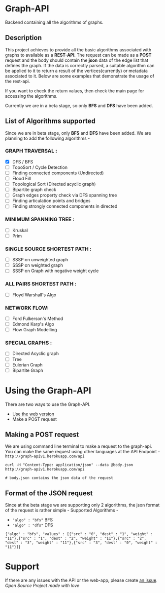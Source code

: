 # Graph-API
Backend containing all the algorithms of graphs.

## Description
This project achieves to provide all the basic algorithms associated with graphs to available as a **REST-API**. 
The request can be made as a **POST** request and the body should contain the **json** data of the edge list that defines
the graph. If the data is correctly parsed, a suitable algorithm can be applied to it to return a result of the 
vertices(currently) or metadata associated to it. Below are some examples that demonstrate the usage of the rest-api.

If you want to check the return values, then check the main page for accessing the algorithms.

Currently we are in a beta stage, so only **BFS** and **DFS** have been added. 

## List of Algorithms supported
 Since we are in beta stage, only **BFS** and **DFS** have been added. We are planning to add 
the following algorithms - 

### GRAPH TRAVERSAL :

- [x] DFS / BFS
- [ ] TopoSort / Cycle Detection
- [ ] Finding connected components (Undirected)
- [ ] Flood Fill
- [ ] Topological Sort (Directed acyclic graph)
- [ ] Bipartite graph check
- [ ] Graph edges property check via DFS spanning tree
- [ ] Finding articulation points and bridges
- [ ] Finding strongly connected components in directed 

### MINIMUM SPANNING TREE :

- [ ] Kruskal
- [ ] Prim

### SINGLE SOURCE SHORTEST PATH :

- [ ] SSSP on unweighted graph
- [ ] SSSP on weighted graph
- [ ] SSSP on Graph with negative weight cycle 

### ALL PAIRS SHORTEST PATH :

- [ ] Floyd Warshall's Algo

### NETWORK FLOW:

- [ ] Ford Fulkerson's Method
- [ ] Edmond Karp's Algo
- [ ] Flow Graph Modelling

### SPECIAL GRAPHS :

- [ ] Directed Acyclic graph
- [ ] Tree
- [ ] Eulerian Graph
- [ ] Bipartite Graph

# Using the Graph-API
There are two ways to use the Graph-API. 
- [Use the web version](https://graph-apiv1.herokuapp.com)
- Make a POST request

## Making a POST request

We are using command line terminal to make a request to the graph-api. You can make the same request using other languages
at the API Endpoint - `http://graph-apiv1.herokuapp.com/api`

```
curl -H "Content-Type: application/json" --data @body.json http://graph-apiv1.herokuapp.com/api

# body.json contains the json data of the request
```

## Format of the JSON request
Since at the beta stage we are supporting only 2 algorithms, the json format of the request is rather simple -
Supported Algorithms - 
- `"algo" : "bfs"` BFS
- `"algo" : "dfs"` DFS
```
{"algo" : "bfs", "values" : [{"src" : "0", "dest" : "1", "weight" : "11"},{"src" : "1", "dest" : "2", "weight" : "11"},{"src" : "2", "dest" : "3", "weight" : "11"},{"src" : "3", "dest" : "0", "weight" : "11"}]}
```
# Support
If there are any issues with the API or the web-app, please create [an issue](https://github.com/Graph-Visualization/graph-api/issues/new).<br>
_Open Source Project made with love_
